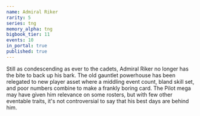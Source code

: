 ```yaml
---
name: Admiral Riker
rarity: 5
series: tng
memory_alpha: tng
bigbook_tier: 11
events: 10
in_portal: true
published: true
---
```


Still as condescending as ever to the cadets, Admiral Riker no longer has the bite to back up his bark. The old gauntlet powerhouse has been relegated to new player asset where a middling event count, bland skill set, and poor numbers combine to make a frankly boring card. The Pilot mega may have given him relevance on some rosters, but with few other eventable traits, it's not controversial to say that his best days are behind him.
